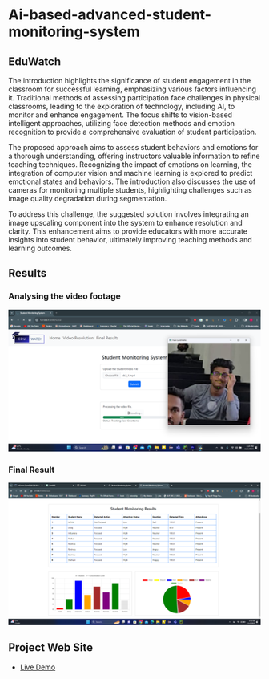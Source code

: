 # Ai-based-advanced-student-monitoring-system

## EduWatch
The introduction highlights the significance of student engagement in the classroom for successful learning, emphasizing various factors influencing it. Traditional methods of assessing participation face challenges in physical classrooms, leading to the exploration of technology, including AI, to monitor and enhance engagement. The focus shifts to vision-based intelligent approaches, utilizing face detection methods and emotion recognition to provide a comprehensive evaluation of student participation.

The proposed approach aims to assess student behaviors and emotions for a thorough understanding, offering instructors valuable information to refine teaching techniques. Recognizing the impact of emotions on learning, the integration of computer vision and machine learning is explored to predict emotional states and behaviors. The introduction also discusses the use of cameras for monitoring multiple students, highlighting challenges such as image quality degradation during segmentation.

To address this challenge, the suggested solution involves integrating an image upscaling component into the system to enhance resolution and clarity. This enhancement aims to provide educators with more accurate insights into student behavior, ultimately improving teaching methods and learning outcomes.

## Results
### Analysing the video footage
![Logo](https://github.com/SasinduMallawarachchi/Ai-based-advanced-student-monitoring-system/blob/main/Images/User%20Interface%202.png)
### Final Result
![Logo](https://github.com/SasinduMallawarachchi/Ai-based-advanced-student-monitoring-system/blob/main/Images/User%20Interface%201.png)

## Project Web Site
- [Live Demo](https://ndilsh.github.io/Edu-Watch-Website/)


